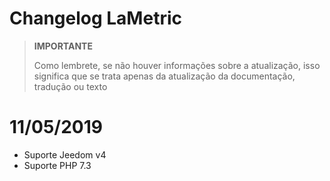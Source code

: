 # Changelog LaMetric

>**IMPORTANTE**
>
>Como lembrete, se não houver informações sobre a atualização, isso significa que se trata apenas da atualização da documentação, tradução ou texto

# 11/05/2019

- Suporte Jeedom v4
- Suporte PHP 7.3
